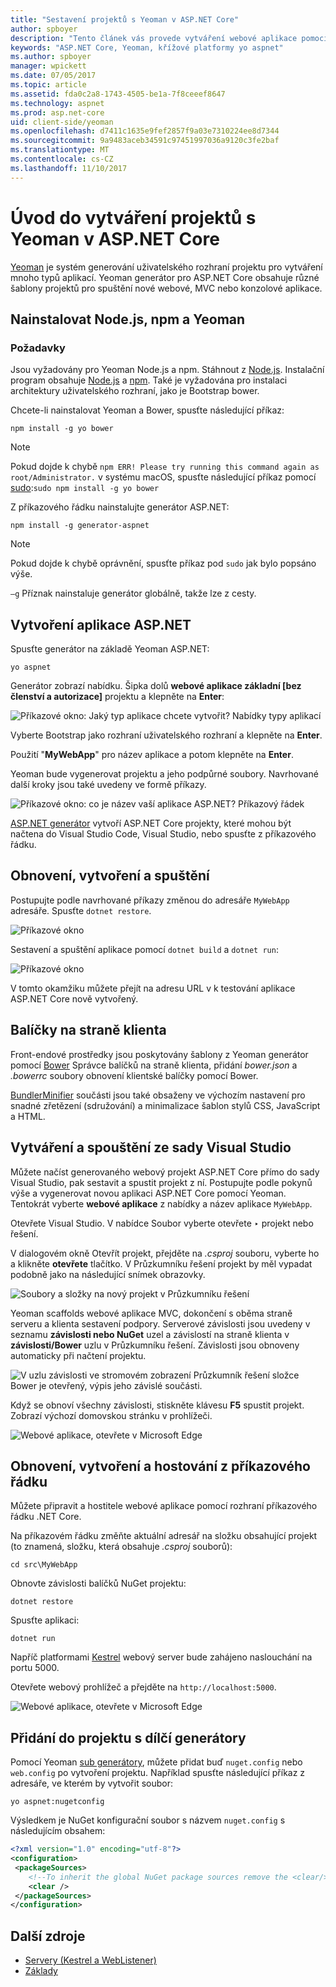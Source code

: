 ```yaml
---
title: "Sestavení projektů s Yeoman v ASP.NET Core"
author: spboyer
description: "Tento článek vás provede vytváření webové aplikace pomocí Yeoman ASP.NET Core generátor v systému macOS."
keywords: "ASP.NET Core, Yeoman, křížové platformy yo aspnet"
ms.author: spboyer
manager: wpickett
ms.date: 07/05/2017
ms.topic: article
ms.assetid: fda0c2a8-1743-4505-be1a-7f8ceeef8647
ms.technology: aspnet
ms.prod: asp.net-core
uid: client-side/yeoman
ms.openlocfilehash: d7411c1635e9fef2857f9a03e7310224ee8d7344
ms.sourcegitcommit: 9a9483aceb34591c97451997036a9120c3fe2baf
ms.translationtype: MT
ms.contentlocale: cs-CZ
ms.lasthandoff: 11/10/2017
---
```

# <a name="introduction-to-building-projects-with-yeoman-in-aspnet-core"></a>Úvod do vytváření projektů s Yeoman v ASP.NET Core

[Yeoman](http://yeoman.io/) je systém generování uživatelského rozhraní projektu pro vytváření mnoho typů aplikací. Yeoman generátor pro ASP.NET Core obsahuje různé šablony projektů pro spuštění nové webové, MVC nebo konzolové aplikace.

## <a name="install-nodejs-npm-and-yeoman"></a>Nainstalovat Node.js, npm a Yeoman

### <a name="prerequisites"></a>Požadavky

Jsou vyžadovány pro Yeoman Node.js a npm. Stáhnout z [Node.js](https://nodejs.org/). Instalační program obsahuje [Node.js](https://nodejs.org/) a [npm](https://www.npmjs.com/). Také je vyžadována pro instalaci architektury uživatelského rozhraní, jako je Bootstrap bower.

Chcete-li nainstalovat Yeoman a Bower, spusťte následující příkaz:

```console
npm install -g yo bower
```

>[!Note]
>Pokud dojde k chybě `npm ERR! Please try running this command again as root/Administrator.` v systému macOS, spusťte následující příkaz pomocí [sudo](https://developer.apple.com/library/mac/documentation/Darwin/Reference/ManPages/man8/sudo.8.html):`sudo npm install -g yo bower`

Z příkazového řádku nainstalujte generátor ASP.NET:

```console
npm install -g generator-aspnet
```

> [!NOTE]
> Pokud dojde k chybě oprávnění, spusťte příkaz pod `sudo` jak bylo popsáno výše.

`–g` Příznak nainstaluje generátor globálně, takže lze z cesty.

## <a name="create-an-aspnet-app"></a>Vytvoření aplikace ASP.NET

Spusťte generátor na základě Yeoman ASP.NET:

```console
yo aspnet
```

Generátor zobrazí nabídku. Šipka dolů **webové aplikace základní [bez členství a autorizace]** projektu a klepněte na **Enter**:

![Příkazové okno: Jaký typ aplikace chcete vytvořit? Nabídky typy aplikací](yeoman/_static/yeoman-yo-aspnet.png)

Vyberte Bootstrap jako rozhraní uživatelského rozhraní a klepněte na **Enter**.

Použití "**MyWebApp**" pro název aplikace a potom klepněte na **Enter**.

Yeoman bude vygenerovat projektu a jeho podpůrné soubory. Navrhované další kroky jsou také uvedeny ve formě příkazy.

![Příkazové okno: co je název vaší aplikace ASP.NET? Příkazový řádek](yeoman/_static/yeoman-yo-aspnet-created.png)

[ASP.NET generátor](https://www.npmjs.com/package/generator-aspnet) vytvoří ASP.NET Core projekty, které mohou být načtena do Visual Studio Code, Visual Studio, nebo spusťte z příkazového řádku.

## <a name="restore-build-and-run"></a>Obnovení, vytvoření a spuštění

Postupujte podle navrhované příkazy změnou do adresáře `MyWebApp` adresáře. Spusťte `dotnet restore`.

![Příkazové okno](yeoman/_static/dotnet-restore.png)

Sestavení a spuštění aplikace pomocí `dotnet build` a `dotnet run`:

![Příkazové okno](yeoman/_static/dotnet-build-run.png)

V tomto okamžiku můžete přejít na adresu URL v k testování aplikace ASP.NET Core nově vytvořený.

## <a name="client-side-packages"></a>Balíčky na straně klienta

Front-endové prostředky jsou poskytovány šablony z Yeoman generátor pomocí [Bower](xref:client-side/bower) Správce balíčků na straně klienta, přidání *bower.json* a *.bowerrc* soubory obnovení klientské balíčky pomocí Bower.

[BundlerMinifier](xref:client-side/bundling-and-minification) součásti jsou také obsaženy ve výchozím nastavení pro snadné zřetězení (sdružování) a minimalizace šablon stylů CSS, JavaScript a HTML.

## <a name="building-and-running-from-visual-studio"></a>Vytváření a spouštění ze sady Visual Studio

Můžete načíst generovaného webový projekt ASP.NET Core přímo do sady Visual Studio, pak sestavit a spustit projekt z ní. Postupujte podle pokynů výše a vygenerovat novou aplikaci ASP.NET Core pomocí Yeoman. Tentokrát vyberte **webové aplikace** z nabídky a název aplikace `MyWebApp`.

Otevřete Visual Studio. V nabídce Soubor vyberte otevřete ‣ projekt nebo řešení.

V dialogovém okně Otevřít projekt, přejděte na *.csproj* souboru, vyberte ho a klikněte **otevřete** tlačítko. V Průzkumníku řešení projekt by měl vypadat podobně jako na následující snímek obrazovky.

![Soubory a složky na nový projekt v Průzkumníku řešení](yeoman/_static/yeoman-solution.png)

Yeoman scaffolds webové aplikace MVC, dokončení s oběma straně serveru a klienta sestavení podpory. Serverové závislosti jsou uvedeny v seznamu **závislosti nebo NuGet** uzel a závislostí na straně klienta v **závislosti/Bower** uzlu v Průzkumníku řešení. Závislosti jsou obnoveny automaticky při načtení projektu.

![V uzlu závislosti ve stromovém zobrazení Průzkumník řešení složce Bower je otevřený, výpis jeho závislé součásti.](yeoman/_static/yeoman-loading-dependencies.png)

Když se obnoví všechny závislosti, stiskněte klávesu **F5** spustit projekt. Zobrazí výchozí domovskou stránku v prohlížeči.

![Webové aplikace, otevřete v Microsoft Edge](yeoman/_static/yeoman-home-page.png)

## <a name="restoring-building-and-hosting-from-a-command-line"></a>Obnovení, vytvoření a hostování z příkazového řádku

Můžete připravit a hostitele webové aplikace pomocí rozhraní příkazového řádku .NET Core.

Na příkazovém řádku změňte aktuální adresář na složku obsahující projekt (to znamená, složku, která obsahuje *.csproj* souborů):

```console
cd src\MyWebApp
```

Obnovte závislosti balíčků NuGet projektu:

```console
dotnet restore
```

Spusťte aplikaci:

```console
dotnet run
```

Napříč platformami [Kestrel](xref:fundamentals/servers/kestrel) webový server bude zahájeno naslouchání na portu 5000.

Otevřete webový prohlížeč a přejděte na `http://localhost:5000`.

![Webové aplikace, otevřete v Microsoft Edge](yeoman/_static/yeoman-home-page_5000.png)

## <a name="adding-to-your-project-with-sub-generators"></a>Přidání do projektu s dílčí generátory

Pomocí Yeoman [sub generátory](https://github.com/omnisharp/generator-aspnet), můžete přidat buď `nuget.config` nebo `web.config` po vytvoření projektu. Například spusťte následující příkaz z adresáře, ve kterém by vytvořit soubor:

```console
yo aspnet:nugetconfig
```

Výsledkem je NuGet konfigurační soubor s názvem `nuget.config` s následujícím obsahem:

```xml
<?xml version="1.0" encoding="utf-8"?>
<configuration>
 <packageSources>
    <!--To inherit the global NuGet package sources remove the <clear/> line below -->
    <clear />
 </packageSources>
</configuration>
```

## <a name="additional-resources"></a>Další zdroje

* [Servery (Kestrel a WebListener)](xref:fundamentals/servers/index)
* [Základy](xref:fundamentals/index)
